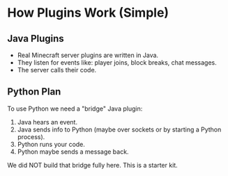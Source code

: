 # How Plugins Work (Simple)

## Java Plugins
- Real Minecraft server plugins are written in Java.
- They listen for events like: player joins, block breaks, chat messages.
- The server calls their code.

## Python Plan
To use Python we need a "bridge" Java plugin:
1. Java hears an event.
2. Java sends info to Python (maybe over sockets or by starting a Python process).
3. Python runs your code.
4. Python maybe sends a message back.

We did NOT build that bridge fully here. This is a starter kit.
